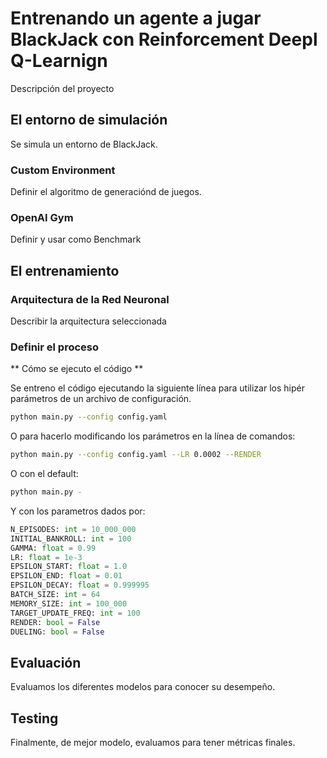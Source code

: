 # Entrenando un agente a jugar BlackJack con Reinforcement Deepl Q-Learnign

Descripción del proyecto 

## El entorno de simulación

Se simula  un entorno de BlackJack. 

### Custom Environment 


Definir el algoritmo de generaciónd de juegos. 


### OpenAI Gym

Definir y usar como Benchmark 



## El entrenamiento 

### Arquitectura de la Red Neuronal

Describir la arquitectura seleccionada


### Definir el proceso 


** Cómo se ejecuto el código  **

Se entreno el código ejecutando la siguiente línea para utilizar los hipér parámetros de un archivo de configuración. 

``` zsh
python main.py --config config.yaml
```

O para hacerlo modificando los parámetros en la línea de comandos:

``` zsh
python main.py --config config.yaml --LR 0.0002 --RENDER
```

O con el default: 

``` zsh
python main.py -
```

Y con los parametros dados por:

``` python
N_EPISODES: int = 10_000_000
INITIAL_BANKROLL: int = 100
GAMMA: float = 0.99
LR: float = 1e-3
EPSILON_START: float = 1.0
EPSILON_END: float = 0.01
EPSILON_DECAY: float = 0.999995
BATCH_SIZE: int = 64
MEMORY_SIZE: int = 100_000
TARGET_UPDATE_FREQ: int = 100
RENDER: bool = False
DUELING: bool = False
```

## Evaluación

Evaluamos los diferentes modelos para conocer su desempeño. 

## Testing 

Finalmente, de mejor modelo, evaluamos para tener métricas finales. 
